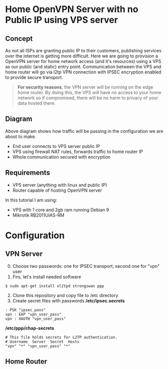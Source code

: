 # Home OpenVPN Server with no Public IP using VPS server
## Concept
As not all ISPs are granting public IP to their customers, publishing services over the internet is getting more difficult. Here we are going to provision a OpenVPN server for home network access (and it's resources) using a VPS as our public (and static) entry point. Communication between the VPS and home router will go via l2tp VPN connection with IPSEC encryption enabled to provide secure transport.
> **For security reasons**, the VPN server will be running on the edge home router. By doing this, the VPS will have no access to your home network so if compromised, there will be no harm to privacy of your data hosted there.

## Diagram

Above diagram shows how traffic will be passing in the configuration we are about to make.
- End user connects to VPS server public IP
- VPS using firewall NAT rules, forwards traffic to home router IP
- Whole communication secured with encryption


## Requirements
- VPS server (anything with linux and public IP)
- Router capable of hosting OpenVPN server

In this tutorial I am using:
- VPS with 1 core and 2gb ram running Debian 9
- Mikrotik RB2011UiAS-RM

# Configuration
## VPN Server
0. Choose two passwords: one for IPSEC transport, second one for "vpn" user
1. Firs, let's install needed software
```
$ sudo apt-get install xl2tpd strongswan ppp
```
2. Clone this repository and copy file to /etc directory
3. Create secret files with passwords
**/etc/ipsec.secrets**
```
: PSK "ipsec_pass"
vpn : EAP "vpn_user_pass"
vpn : XAUTH "vpn_user_pass"
```
**/etc/ppp/chap-secrets**
```
# This file holds secrets for L2TP authentication.
# Username  Server  Secret  Hosts
"vpn" "*" "vpn_user_pass" "*"
```
## Home Router
